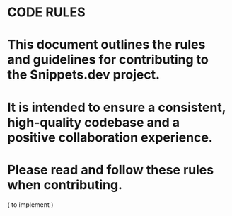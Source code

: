 # CODE RULES

# This document outlines the rules and guidelines for contributing to the Snippets.dev project.

# It is intended to ensure a consistent, high-quality codebase and a positive collaboration experience.

# Please read and follow these rules when contributing.

( to implement )
